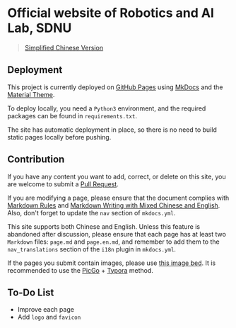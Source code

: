 # Official website of Robotics and AI Lab, SDNU

> [Simplified Chinese Version](README-zh.md)

## Deployment

This project is currently deployed on [GitHub Pages](https://sdnuroboticsailab.github.io/) using [MkDocs](https://github.com/mkdocs/mkdocs) and the [Material Theme](https://squidfunk.github.io/mkdocs-material/).

To deploy locally, you need a `Python3` environment, and the required packages can be found in `requirements.txt`.

The site has automatic deployment in place, so there is no need to build static pages locally before pushing.

## Contribution

If you have any content you want to add, correct, or delete on this site, you are welcome to submit a [Pull Request](https://docs.github.com/en/pull-requests/collaborating-with-pull-requests/proposing-changes-to-your-work-with-pull-requests/creating-a-pull-request-from-a-fork).

If you are modifying a page, please ensure that the document complies with [Markdown Rules](https://github.com/markdownlint/markdownlint/blob/main/docs/RULES.md) and [Markdown Writing with Mixed Chinese and English](https://github.com/selfteaching/markdown-writing-with-mixed-cn-en). Also, don't forget to update the `nav` section of `mkdocs.yml`.

This site supports both Chinese and English. Unless this feature is abandoned after discussion, please ensure that each page has at least two `Markdown` files: `page.md` and `page.en.md`, and remember to add them to the `nav_translations` section of the `i18n` plugin in `mkdocs.yml`.

If the pages you submit contain images, please use [this image bed](https://github.com/SDNURoboticsAILab/ImageBed). It is recommended to use the [PicGo](https://picgo.github.io/PicGo-Doc/zh/guide/config.html#github%E5%9B%BE%E5%BA%8A) + [Typora](https://support.typora.io/Upload-Image/#picgoapp-chinese-language-only) method.

## To-Do List

- Improve each page
- Add `logo` and `favicon`
